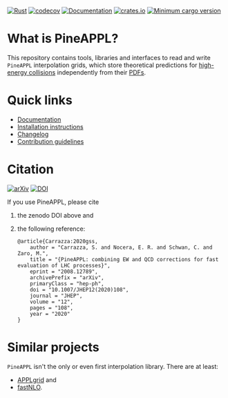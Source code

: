 [![Rust](https://github.com/N3PDF/pineappl/workflows/Rust/badge.svg)](https://github.com/N3PDF/pineappl/actions?query=workflow%3ARust)
[![codecov](https://codecov.io/gh/N3PDF/pineappl/branch/master/graph/badge.svg)](https://codecov.io/gh/N3PDF/pineappl)
[![Documentation](https://docs.rs/pineappl/badge.svg)](https://docs.rs/pineappl)
[![crates.io](https://img.shields.io/crates/v/pineappl.svg)](https://crates.io/crates/pineappl)
[![Minimum cargo version](https://img.shields.io/badge/cargo-1.54+-lightgray.svg)](https://github.com/N3PDF/pineappl#installation)

# What is PineAPPL?

This repository contains tools, libraries and interfaces to read and write
`PineAPPL` interpolation grids, which store theoretical predictions for
[high-energy collisions] independently from their [PDFs].

[high-energy collisions]: https://en.wikipedia.org/wiki/Particle_physics
[PDFs]: https://en.wikipedia.org/wiki/Parton_(particle_physics)#Parton_distribution_functions

# Quick links

- [Documentation](docs/README.md)
- [Installation instructions](docs/installation.md)
- [Changelog](CHANGELOG.md)
- [Contribution guidelines](CONTRIBUTING.md)

# Citation

[![arXiv](https://img.shields.io/badge/arXiv-2008.12789-b31b1b?labelColor=222222)](https://arxiv.org/abs/2008.12789)
[![DOI](https://zenodo.org/badge/248306479.svg)](https://zenodo.org/badge/latestdoi/248306479)

If you use PineAPPL, please cite

1. the zenodo DOI above and
2. the following reference:

   ```
   @article{Carrazza:2020gss,
       author = "Carrazza, S. and Nocera, E. R. and Schwan, C. and Zaro, M.",
       title = "{PineAPPL: combining EW and QCD corrections for fast evaluation of LHC processes}",
       eprint = "2008.12789",
       archivePrefix = "arXiv",
       primaryClass = "hep-ph",
       doi = "10.1007/JHEP12(2020)108",
       journal = "JHEP",
       volume = "12",
       pages = "108",
       year = "2020"
   }
   ```

# Similar projects

`PineAPPL` isn't the only or even first interpolation library. There are at
least:

- [APPLgrid](https://applgrid.hepforge.org/) and
- [fastNLO](https://fastnlo.hepforge.org/).
